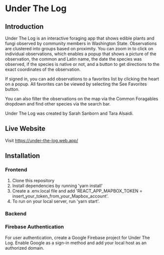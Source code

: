 # Under The Log

## Introduction
Under The Log is an interactive foraging app that shows edible plants and fungi observed by community members in Washington State. Observations are clustered into groups based on proximity. You can zoom in to click on individual observations, which enables a popup that shows a picture of the observation, the common and Latin name, the date the species was observed, if the species is native or not, and a button to get directions to the exact coordinates of the observation. 

If signed in, you can add observations to a favorites list by clicking the heart on a popup. All favorites can be viewed by selecting the See Favorites button. 

You can also filter the observations on the map via the Common Foragables dropdown and find other species via the search bar. 

Under The Log was created by Sarah Sanborn and Tara Alsaidi.

## Live Website
Visit https://under-the-log.web.app/

## Installation 

### Frontend
1. Clone this repository
2. Install dependencies by running 'yarn install'
3. Create a .env.local file and add 'REACT_APP_MAPBOX_TOKEN = insert_your_token_from_your_Mapbox_account'. 
4. To run on your local server, run 'yarn start'. 

### Backend


### Firebase Authentication 
For user authentication, create a Google Firebase project for Under The Log. Enable Google as a sign-in method and add your local host as an authorized domain. 